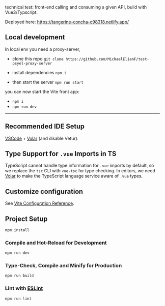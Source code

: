 technical test: front-end calling and consuming a given API, build with Vue3/Typscript.

Deployed here: https://tangerine-concha-c98318.netlify.app/

## Local development

In local env you need a proxy-server,

- clone this repo `git clone https://github.com/MichaelElianF/test-psyel-proxy-server`

- install dependencies `npm i`

- then start the server `npm run start`

you can now start the Vite front app:

- `npm i`
- `npm run dev`

---

## Recommended IDE Setup

[VSCode](https://code.visualstudio.com/) + [Volar](https://marketplace.visualstudio.com/items?itemName=Vue.volar) (and disable Vetur).

## Type Support for `.vue` Imports in TS

TypeScript cannot handle type information for `.vue` imports by default, so we replace the `tsc` CLI with `vue-tsc` for type checking. In editors, we need [Volar](https://marketplace.visualstudio.com/items?itemName=Vue.volar) to make the TypeScript language service aware of `.vue` types.

## Customize configuration

See [Vite Configuration Reference](https://vite.dev/config/).

## Project Setup

```sh
npm install
```

### Compile and Hot-Reload for Development

```sh
npm run dev
```

### Type-Check, Compile and Minify for Production

```sh
npm run build
```

### Lint with [ESLint](https://eslint.org/)

```sh
npm run lint
```
